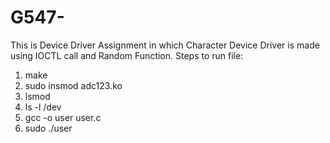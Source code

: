 # G547-

This is Device Driver Assignment in which Character Device Driver is made using IOCTL call and Random Function.
Steps to run file:
1) make
2) sudo insmod adc123.ko
3) lsmod
4) ls -l /dev
5) gcc -o user user.c
6) sudo ./user
